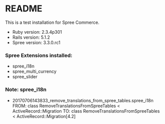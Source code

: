 # README

This is a test installation for Spree Commerce.

* Ruby version: 2.3.4p301
* Rails version: 5.1.2
* Spree version: 3.3.0.rc1

### Spree Extensions installed:

* spree_i18n
* spree_multi_currency
* spree_slider

### Note: spree_i18n

- 20170706143833_remove_translations_from_spree_tables.spree_i18n
FROM: class RemoveTranslationsFromSpreeTables < ActiveRecord::Migration
TO: class RemoveTranslationsFromSpreeTables < ActiveRecord::Migration[4.2]
